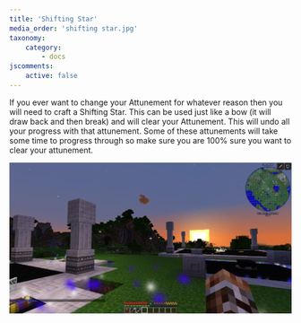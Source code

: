 ```yaml
---
title: 'Shifting Star'
media_order: 'shifting star.jpg'
taxonomy:
    category:
        - docs
jscomments:
    active: false
---
```


If you ever want to change your Attunement for whatever reason then you will need to craft a Shifting Star. This can be used just like a bow (it will draw back and then break) and will clear your Attunement. This will undo all your progress with that attunement. Some of these attunements will take some time to progress through so make sure you are 100% sure you want to clear your attunement.

![Shifting Star on use text](shifting%20star.jpg)
